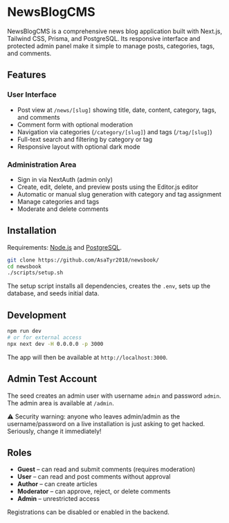 # NewsBlogCMS

NewsBlogCMS is a comprehensive news blog application built with Next.js, Tailwind CSS, Prisma, and PostgreSQL. Its responsive interface and protected admin panel make it simple to manage posts, categories, tags, and comments.

## Features

### User Interface
- Post view at `/news/[slug]` showing title, date, content, category, tags, and comments
- Comment form with optional moderation
- Navigation via categories (`/category/[slug]`) and tags (`/tag/[slug]`)
- Full-text search and filtering by category or tag
- Responsive layout with optional dark mode

### Administration Area
- Sign in via NextAuth (admin only)
- Create, edit, delete, and preview posts using the Editor.js editor
- Automatic or manual slug generation with category and tag assignment
- Manage categories and tags
- Moderate and delete comments

## Installation

Requirements: [Node.js](https://nodejs.org/) and [PostgreSQL](https://www.postgresql.org/).

```bash
git clone https://github.com/AsaTyr2018/newsbook/
cd newsbook
./scripts/setup.sh
```

The setup script installs all dependencies, creates the `.env`, sets up the database, and seeds initial data.

## Development

```bash
npm run dev
# or for external access
npx next dev -H 0.0.0.0 -p 3000
```

The app will then be available at `http://localhost:3000`.

## Admin Test Account

The seed creates an admin user with username `admin` and password `admin`. The admin area is available at `/admin`.

⚠️ Security warning: anyone who leaves admin/admin as the username/password on a live installation is just asking to get hacked. Seriously, change it immediately!

## Roles

- **Guest** – can read and submit comments (requires moderation)
- **User** – can read and post comments without approval
- **Author** – can create articles
- **Moderator** – can approve, reject, or delete comments
- **Admin** – unrestricted access

Registrations can be disabled or enabled in the backend.

